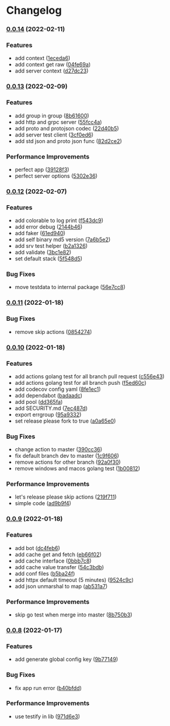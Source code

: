 # Changelog

### [0.0.14](https://github.com/go-sdk/lib/compare/v0.0.13...v0.0.14) (2022-02-11)


### Features

* add context ([1eceda6](https://github.com/go-sdk/lib/commit/1eceda636b6e44a5baa5145492d931c6d195ae72))
* add context get raw ([04fe69a](https://github.com/go-sdk/lib/commit/04fe69abaafaf5895216767469d97fdfad10e6e1))
* add server context ([d27dc23](https://github.com/go-sdk/lib/commit/d27dc232c82fae557d01314ff466496a182d9c2f))

### [0.0.13](https://github.com/go-sdk/lib/compare/v0.0.12...v0.0.13) (2022-02-09)


### Features

* add group in group ([8b61600](https://github.com/go-sdk/lib/commit/8b61600841de8b6c7fc1ca2b4b12df3301fc7894))
* add http and grpc server ([55fcc4a](https://github.com/go-sdk/lib/commit/55fcc4a5411a6eebb72b7149664d40a85b84f22e))
* add proto and protojson codec ([22d40b5](https://github.com/go-sdk/lib/commit/22d40b53fdc91a53e53c79b348b0207dffb2839c))
* add server test client ([3cf0ed6](https://github.com/go-sdk/lib/commit/3cf0ed664257acdd3ccf08d5e19db913451b10e2))
* add std json and proto json func ([82d2ce2](https://github.com/go-sdk/lib/commit/82d2ce2155468dee878c1de1d5aec426a8251a15))


### Performance Improvements

* perfect app ([39128f3](https://github.com/go-sdk/lib/commit/39128f38adfcfa811ba21cdb4b09aa50c34f9d60))
* perfect server options ([5302e36](https://github.com/go-sdk/lib/commit/5302e36f43b3e6ef64106045c87fd3d67ee5f242))

### [0.0.12](https://github.com/go-sdk/lib/compare/v0.0.11...v0.0.12) (2022-02-07)


### Features

* add colorable to log print ([f543dc9](https://github.com/go-sdk/lib/commit/f543dc937789d4f0ff7e68324a597a6ccd098324))
* add error debug ([2144b46](https://github.com/go-sdk/lib/commit/2144b4609f55f89dd4fa425bdb5bee9d57d7719d))
* add faker ([61ed940](https://github.com/go-sdk/lib/commit/61ed940533794c86790b4a8cb0b6bfa6ab316c7e))
* add self binary md5 version ([7a6b5e2](https://github.com/go-sdk/lib/commit/7a6b5e21eeca856dfb5d7d7bb639d447d015e39e))
* add srv test helper ([b2a1326](https://github.com/go-sdk/lib/commit/b2a1326dad29de58923564597e8f59857a09305f))
* add validate ([3bc1e82](https://github.com/go-sdk/lib/commit/3bc1e82aceb4c544bb3ad8527b8b75201151d233))
* set default stack ([5f548d5](https://github.com/go-sdk/lib/commit/5f548d5b1bbfc4bab8ba7d19474c577332e36d84))


### Bug Fixes

* move testdata to internal package ([56e7cc8](https://github.com/go-sdk/lib/commit/56e7cc888c1c3e4b4cde6ebf82d0755142381a5f))

### [0.0.11](https://github.com/go-sdk/lib/compare/v0.0.10...v0.0.11) (2022-01-18)


### Bug Fixes

* remove skip actions ([0854274](https://github.com/go-sdk/lib/commit/0854274de1e53f474d911fef55cdec282fd1b651))

### [0.0.10](https://github.com/go-sdk/lib/compare/v0.0.9...v0.0.10) (2022-01-18)


### Features

* add actions golang test for all branch pull request ([c556e43](https://github.com/go-sdk/lib/commit/c556e432b5f36ea95262bfe9e6f06e1e9eea85d2))
* add actions golang test for all branch push ([f5ed60c](https://github.com/go-sdk/lib/commit/f5ed60c1843f27ff88b2ce8e1f54acf6bc0ad238))
* add codecov config yaml ([8fe1ec1](https://github.com/go-sdk/lib/commit/8fe1ec1f15ce2afbf3fd070e6d2755d0516efe06))
* add dependabot ([badaadc](https://github.com/go-sdk/lib/commit/badaadc7fd6046990e59d08ef362203039f3809e))
* add pool ([dd365fa](https://github.com/go-sdk/lib/commit/dd365fa174744336f5cacd34f8585903a875f00e))
* add SECURITY.md ([7ec487d](https://github.com/go-sdk/lib/commit/7ec487d51b47f324dcf4ddb6bd5c8efa12074494))
* export errgroup ([95a9332](https://github.com/go-sdk/lib/commit/95a93327729308b671f6df624489ca8e226bb7b7))
* set release please fork to true ([a0a65e0](https://github.com/go-sdk/lib/commit/a0a65e01ff57019622bd2c6b3b039c6ca68ce2fb))


### Bug Fixes

* change action to master ([390cc36](https://github.com/go-sdk/lib/commit/390cc365ba45cf235de893f613905177f6720417))
* fix default branch dev to master ([1c9f606](https://github.com/go-sdk/lib/commit/1c9f606bfc903164b0f52815600a2ae57e30cac4))
* remove actions for other branch ([92a0f30](https://github.com/go-sdk/lib/commit/92a0f306ad99fe73776ce41c4743e1622190ef6c))
* remove windows and macos golang test ([1b00812](https://github.com/go-sdk/lib/commit/1b0081202623b9e03b9edc31d13929fe42a24736))


### Performance Improvements

* let's release please skip actions ([219f711](https://github.com/go-sdk/lib/commit/219f71117c33787282d1e4b593e7e6eb777a7b05))
* simple code ([ad9b9f4](https://github.com/go-sdk/lib/commit/ad9b9f4519e4264e0a0d6d793106f2189b5610d6))

### [0.0.9](https://github.com/go-sdk/lib/compare/v0.0.8...v0.0.9) (2022-01-18)


### Features

* add bot ([dc4feb6](https://github.com/go-sdk/lib/commit/dc4feb6847e5bb0cf15173b0b7cc15fdfd25bf31))
* add cache get and fetch ([eb66f02](https://github.com/go-sdk/lib/commit/eb66f024cce1b5a5c7e7532a8e78824784dc1420))
* add cache interface ([0bbb7c8](https://github.com/go-sdk/lib/commit/0bbb7c8e3bf261459cfefb37dee3ab472b622252))
* add cache value transfer ([54c3bdb](https://github.com/go-sdk/lib/commit/54c3bdbeebed2a671b050d5dad5de70d7477e36c))
* add conf files ([b5ba24f](https://github.com/go-sdk/lib/commit/b5ba24f1d4781997278d9cd529b0f024d158406b))
* add httpx default timeout (5 minutes) ([9524c9c](https://github.com/go-sdk/lib/commit/9524c9c79c954927d8a33bab64b352f489b5fa76))
* add json unmarshal to map ([ab531a7](https://github.com/go-sdk/lib/commit/ab531a70d55b76d5946a785190d139342f12c242))


### Performance Improvements

* skip go test when merge into master ([8b750b3](https://github.com/go-sdk/lib/commit/8b750b397528de079a2d6e21382f73f79bcf1d0d))

### [0.0.8](https://github.com/go-sdk/lib/compare/v0.0.7...v0.0.8) (2022-01-17)


### Features

* add generate global config key ([9b77149](https://github.com/go-sdk/lib/commit/9b7714981581d9b58bea71af1672734300f330b6))


### Bug Fixes

* fix app run error ([b40bfdd](https://github.com/go-sdk/lib/commit/b40bfdd28cff6461c8357d30c9be705510fc32a6))


### Performance Improvements

* use testify in lib ([971d6e3](https://github.com/go-sdk/lib/commit/971d6e308b78f923a57944ce10bac18d15035fdf))
